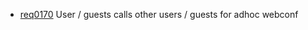  * [req0170](https://github.com/DomainDrivenArchitecture/ddaRequirement/blob/master/en/requirements/req0170.md) User / guests calls other users / guests for adhoc webconf